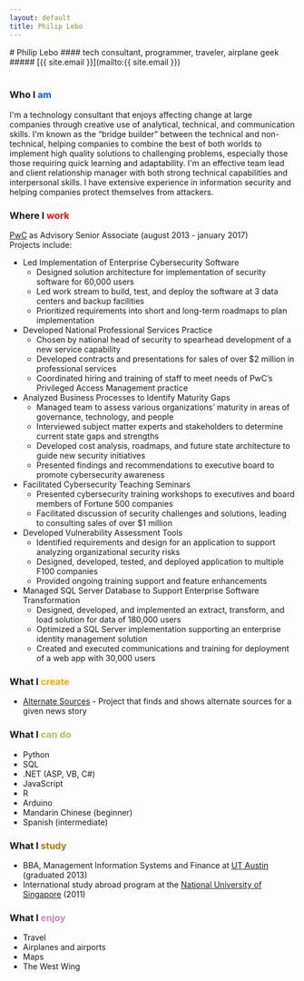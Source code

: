 ```yaml
---
layout: default
title: Philip Lebo
---
```

<div class="title" markdown="1">
# Philip Lebo
#### tech consultant, programmer, traveler, airplane geek
##### [{{ site.email }}](mailto:{{ site.email }})
</div>
<br>

### Who I <span style="color: #0059ff">am</span>
I'm a technology consultant that enjoys affecting change at large companies through creative use of analytical, technical, and communication skills. I'm known as the “bridge builder” between the technical and non-technical, helping companies to combine the best of both worlds to implement high quality solutions to challenging problems, especially those those requiring quick learning and adaptability. I'm an effective team lead and client relationship manager with both strong technical capabilities and interpersonal skills. I have extensive experience in information security and helping companies protect themselves from attackers.

### Where I <span style="color: red">work</span>
[PwC](https://www.pwc.com/us/en/cybersecurity.html) as Advisory Senior Associate (august 2013 - january 2017)  
Projects include:
* Led Implementation of Enterprise Cybersecurity Software
    * Designed solution architecture for implementation of security software for 60,000 users
    * Led work stream to build, test, and deploy the software at 3 data centers and backup facilities
    * Prioritized requirements into short and long-term roadmaps to plan implementation
* Developed National Professional Services Practice
    * Chosen by national head of security to spearhead development of a new service capability
    * Developed contracts and presentations for sales of over $2 million in professional services
    * Coordinated hiring and training of staff to meet needs of PwC’s Privileged Access Management practice
* Analyzed Business Processes to Identify Maturity Gaps
    * Managed team to assess various organizations’ maturity in areas of governance, technology, and people 
    * Interviewed subject matter experts and stakeholders to determine current state gaps and strengths
    * Developed cost analysis, roadmaps, and future state architecture to guide new security initiatives
    * Presented findings and recommendations to executive board to promote cybersecurity awareness
* Facilitated Cybersecurity Teaching Seminars
    * Presented cybersecurity training workshops to executives and board members of Fortune 500 companies
    * Facilitated discussion of security challenges and solutions, leading to consulting sales of over $1 million
* Developed Vulnerability Assessment Tools
    * Identified requirements and design for an application to support analyzing organizational security risks
    * Designed, developed, tested, and deployed application to multiple F100 companies
    * Provided ongoing training support and feature enhancements
* Managed SQL Server Database to Support Enterprise Software Transformation
    * Designed, developed, and implemented an extract, transform, and load solution for data of 180,000 users
    * Optimized a SQL Server implementation supporting an enterprise identity management solution
    * Created and executed communications and training for deployment of a web app with 30,000 users

### What I <span style="color: orange">create</span>
* [Alternate Sources](https://as.philiplebo.com) - Project that finds and shows alternate sources for a given news story

### What I <span style="color: #a1c659">can do</span>
* Python
* SQL
* .NET (ASP, VB, C#)
* JavaScript
* R
* Arduino
* Mandarin Chinese (beginner)
* Spanish (intermediate)

### What I <span style="color: #be7200">study</span>
* BBA, Management Information Systems and Finance at [UT Austin](https://www.utexas.edu/) (graduated 2013)
* International study abroad program at the [National University of Singapore](http://nus.edu.sg/) (2011)

### What I <span style="color: #d381c3">enjoy</span>
* Travel 
* Airplanes and airports
* Maps
* The West Wing
